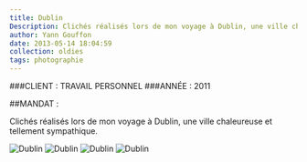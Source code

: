 ```yaml
---
title: Dublin
Description: Clichés réalisés lors de mon voyage à Dublin, une ville chaleureuse et tellement sympathique. 
author: Yann Gouffon
date: 2013-05-14 18:04:59
collection: oldies
tags: photographie
---
```


###CLIENT : TRAVAIL PERSONNEL
###ANNÉE : 2011

##MANDAT :

Clichés réalisés lors de mon voyage à Dublin, une ville chaleureuse et tellement sympathique. 

![Dublin](http://staging.yago.io/content/images/dublin01.jpg.jpg)
![Dublin](http://staging.yago.io/content/images/dublin02.jpg.jpg)
![Dublin](http://staging.yago.io/content/images/dublin03.jpg.jpg)
![Dublin](http://staging.yago.io/content/images/dublin04.jpg.jpg)
